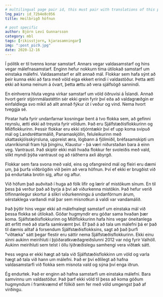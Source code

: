 ```yaml
---
# multilingual page pair id, this must pair with translations of this page. (This name must be unique)
lng_pair: id_72b4e8c056
title: Heilbrigð höfnun

# post specific
author: Björn Leví Gunnarsson
category: mbl
tags: [rikisstjorn, kjarasamningar]
img: ":post_pic9.jpg"
date: 2020-12-16
---
```


Í pólitík er til tvenns konar samstarf. Annars vegar valdasamstarf og hins vegar málefnasamstarf. Enginn hefur nokkurn tíma útilokað samstarf um einstaka málefni. Valdasamstarf er allt annað mál. Flokkar sem hafa sýnt að þeir kunna ekki að fara með völd eiga ekkert erindi í valdastöður. Þetta ætti ekki að koma neinum á óvart, þetta ættu að vera sjálfsögð sannindi.

En einhverra hluta vegna virkar samstarf um völd öðruvísi á Íslandi. Annað hvort gerir stjórnmálastéttin sér ekki grein fyrir því eða að valdagræðgin er einfaldlega svo mikil að allt annað fýkur út í veður og vind. Nema hvort tveggja sé.

Píratar hafa fyrir undanfarnar kosningar bent á tvo flokka sem, að gefinni reynslu, ætti ekki að treysta fyrir völdum. Það eru Sjálfstæðisflokkurinn og Miðflokkurinn. Þessir flokkar eru ekki stjórntækir því ef upp koma svipuð mál og Landsréttarmálið, Panamaskjölin, feluleikurinn með skattaskjólsskýrsluna, uppreist æra, lögbann á fjölmiðil, bréfasamskipti um utanríkismál fram hjá þinginu, Klaustur - þá væri niðurstaðan bara á einn veg. Vantraust. Það skiptir ekki máli hvaða flokkur fer svoleiðis með vald, slíkt myndi þýða vantraust og að ráðherra axli ábyrgð.

Flokkar sem fara svona með vald, eins og ofangreind mál og fleiri eru dæmi um, þá þurfa viðbrögðin við þeim að vera höfnun. Því ef ekki er brugðist við þá endurtaka brotin sig, aftur og aftur. 

Við höfum það auðvitað í huga að fólk lifir og lærir af mistökum sínum. En til þess þá verður það að byrja á því að viðurkenna mistökin. Það hefur verið tilfinnanlegur skortur á slíkri viðurkenningu á undanförnum árum, sérstaklega varðandi mál þar sem misnotkun á valdi var vandamálið. 

Það þýðir hins vegar ekki að málefnalegt samstarf um einstaka mál við þessa flokka sé útilokað. Góðar hugmyndir eru góðar sama hvaðan þær koma. Sjálfstæðisflokkurinn og Miðflokkurinn hafa hins vegar óneitanlega átt erfitt með að starfa samkvæmt því. Ef það á að tala um málefni þá er það til dæmis alltaf á forsendum Sjálfstæðisflokksins, sagt að það þurfi "víðtæka" sátt þegar flestir eru sáttir nema Sjálfstæðisflokkurinn. Ekki einu sinni aukinn meirihluti í þjóðaratkvæðagreiðslunni 2012 var nóg fyrir Valhöll. Aukinn meirihluti sem telst í öllu lýðræðislegu samhengi vera víðtæk sátt. 

Þess vegna er ekki hægt að tala við Sjálfstæðisflokkinn um völd og varla hægt að tala við hann um málefni. Það er því eðlilegt að hafna valdasamstarfi við flokka sem misnota vald og sýna því enga iðrun. 

Ég endurtek. Það er enginn að hafna samstarfi um einstaka málefni. Bara samvinnu um valdastöður. Það þarf ekki völd til þess að koma góðum hugmyndum í framkvæmd ef fólkið sem fer með völd umgengst það af virðingu.